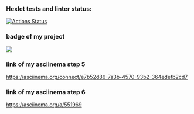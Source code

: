 ### Hexlet tests and linter status:
[![Actions Status](https://github.com/Absaidov/java-project-61/workflows/hexlet-check/badge.svg)](https://github.com/Absaidov/java-project-61/actions)
### badge of my project
<a href="https://codeclimate.com/github/Absaidov/java-project-61/maintainability"><img src="https://api.codeclimate.com/v1/badges/21aa3301ec3cce033444/maintainability" /></a>

### link of my asciinema step 5
https://asciinema.org/connect/e7b52d86-7a3b-4570-93b2-364edefb2cd7
### link of my asciinema step 6
https://asciinema.org/a/551969